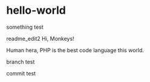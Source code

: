 # hello-world
something test

readme_edit2
Hi, Monkeys!

Human hera, PHP is the best code language this world.

branch test

commit test

